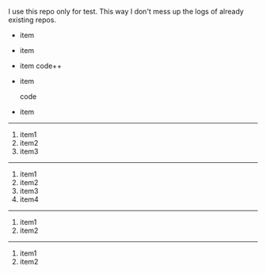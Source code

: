 I use this repo only for test. This way I don't mess up the logs of already existing repos.


* item
* item
* item
     code++
* item
    
     code
    
* item
    
--- 
    
1. item1
2. item2
3. item3

---

1. item1
1. item2
2. item3
4. item4

---

 1. item1
 2. item2
 
 ----
 
  1. item1
  2. item2
